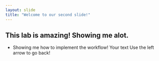 ```yaml
---
layout: slide
title: "Welcome to our second slide!"
---
```


## This lab is amazing! Showing me alot.

-   Showing me how to implement the workflow!
    Your text
    Use the left arrow to go back!

